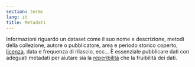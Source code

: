 ```yaml
---
section: terms
lang: it
title: Metadati
---
```


Informazioni riguardo un dataset come il suo nome e descrizione, metodi della collezione, autore o pubblicatore, area e periodo storico coperto, [licenza](/glossary/it/licence/), data e frequenza di rilascio, ecc... È essenziale pubblicare dati con adeguati metadati per aiutare sia la [reperibilità](/glossary/it/discoverability/) che la fruibilità dei dati.

